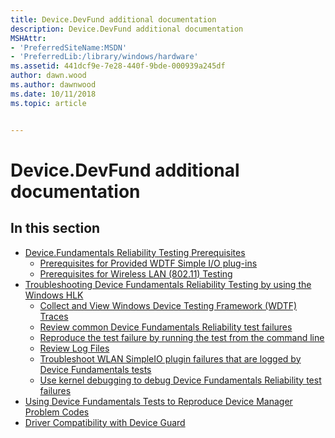 ```yaml
---
title: Device.DevFund additional documentation
description: Device.DevFund additional documentation
MSHAttr:
- 'PreferredSiteName:MSDN'
- 'PreferredLib:/library/windows/hardware'
ms.assetid: 441dcf9e-7e28-440f-9bde-000939a245df
author: dawn.wood
ms.author: dawnwood
ms.date: 10/11/2018
ms.topic: article


---
```


# Device.DevFund additional documentation


## <span id="in_this_section"></span>In this section


-   [Device.Fundamentals Reliability Testing Prerequisites](devicefundamentals-reliability-testing-prerequisites.md)
    -   [Prerequisites for Provided WDTF Simple I/O plug-ins](https://docs.microsoft.com/en-us/windows-hardware/drivers/wdtf/provided-wdtf-simpleio-plug-ins)
    -   [Prerequisites for Wireless LAN (802.11) Testing](wireless-lan--80211--testing-prerequisites.md)
-   [Troubleshooting Device Fundamentals Reliability Testing by using the Windows HLK](troubleshooting-device-fundamentals-reliability-testing-by-using-the-windows-hck.md)
    -   [Collect and View Windows Device Testing Framework (WDTF) Traces](collect-and-view-windows-device-testing-framework--wdtf--traces.md)
    -   [Review common Device Fundamentals Reliability test failures](review-common-device-fundamentals-reliability-test-failures.md)
    -   [Reproduce the test failure by running the test from the command line](reproduce-the-test-failure-by-running-the-test-from-the-command-line.md)
    -   [Review Log Files](review-log-files-troubleshooting-device-fundamentals-reliability-tests.md)
    -   [Troubleshoot WLAN SimpleIO plugin failures that are logged by Device Fundamentals tests](troubleshoot-wlan-simpleio-plugin-failures-that-are--logged-by-device-fundamentals-tests.md)
    -   [Use kernel debugging to debug Device Fundamentals Reliability test failures](use-kernel-debugging-to-debug-device-fundamentals-reliability-test-failures.md)
-   [Using Device Fundamentals Tests to Reproduce Device Manager Problem Codes](using-device-fundamentals-tests-to-reproduce-device-manager-problem-codes.md)
-   [Driver Compatibility with Device Guard](driver-compatibility-with-device-guard.md)

 

 






